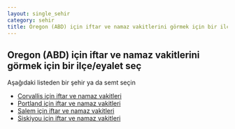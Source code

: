 ```yaml
---
layout: single_sehir
category: sehir
title: Oregon (ABD) için iftar ve namaz vakitlerini görmek için bir ilçe/eyalet seç
---
```



## Oregon (ABD) için iftar ve namaz vakitlerini görmek için bir ilçe/eyalet seç

Aşağıdaki listeden bir şehir ya da semt seçin


* [Corvallis için iftar ve namaz vakitleri](/iftar.html?sehir=Oregon&ulke=ABD&state=Corvallis)
* [Portland için iftar ve namaz vakitleri](/iftar.html?sehir=Oregon&ulke=ABD&state=Portland)
* [Salem için iftar ve namaz vakitleri](/iftar.html?sehir=Oregon&ulke=ABD&state=Salem)
* [Siskiyou için iftar ve namaz vakitleri](/iftar.html?sehir=Oregon&ulke=ABD&state=Siskiyou)
